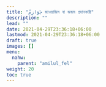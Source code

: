 ```yaml
---
title: "جَوَازِمُ জাওয়াজিম বা জজম প্রদানকারী"
description: ""
lead: ""
date: 2021-04-29T23:36:18+06:00
lastmod: 2021-04-29T23:36:18+06:00
draft: true
images: []
menu: 
  nahw:
    parent: "amilul_fel"
weight: 20
toc: true
---
```



